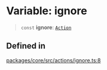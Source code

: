 # Variable: ignore

> `const` **ignore**: [`Action`](../interfaces/Action.md)

## Defined in

[packages/core/src/actions/ignore.ts:8](https://github.com/ai16z/eliza/blob/d30d0a6e4929f1f9ad2fee78a425cc005922c069/packages/core/src/actions/ignore.ts#L8)
